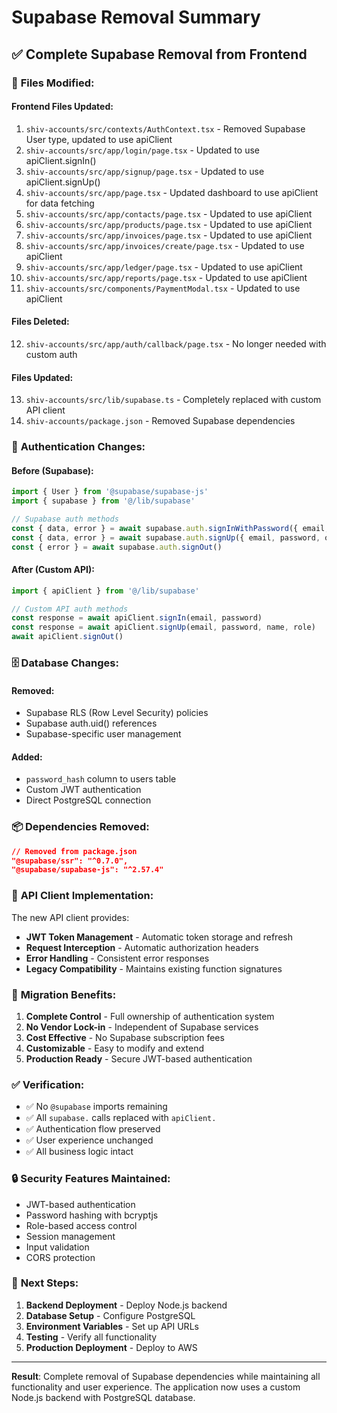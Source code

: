 # Supabase Removal Summary

## ✅ **Complete Supabase Removal from Frontend**

### 🔄 **Files Modified:**

#### **Frontend Files Updated:**
1. `shiv-accounts/src/contexts/AuthContext.tsx` - Removed Supabase User type, updated to use apiClient
2. `shiv-accounts/src/app/login/page.tsx` - Updated to use apiClient.signIn()
3. `shiv-accounts/src/app/signup/page.tsx` - Updated to use apiClient.signUp()
4. `shiv-accounts/src/app/page.tsx` - Updated dashboard to use apiClient for data fetching
5. `shiv-accounts/src/app/contacts/page.tsx` - Updated to use apiClient
6. `shiv-accounts/src/app/products/page.tsx` - Updated to use apiClient
7. `shiv-accounts/src/app/invoices/page.tsx` - Updated to use apiClient
8. `shiv-accounts/src/app/invoices/create/page.tsx` - Updated to use apiClient
9. `shiv-accounts/src/app/ledger/page.tsx` - Updated to use apiClient
10. `shiv-accounts/src/app/reports/page.tsx` - Updated to use apiClient
11. `shiv-accounts/src/components/PaymentModal.tsx` - Updated to use apiClient

#### **Files Deleted:**
12. `shiv-accounts/src/app/auth/callback/page.tsx` - No longer needed with custom auth

#### **Files Updated:**
13. `shiv-accounts/src/lib/supabase.ts` - Completely replaced with custom API client
14. `shiv-accounts/package.json` - Removed Supabase dependencies

### 🔐 **Authentication Changes:**

#### **Before (Supabase):**
```typescript
import { User } from '@supabase/supabase-js'
import { supabase } from '@/lib/supabase'

// Supabase auth methods
const { data, error } = await supabase.auth.signInWithPassword({ email, password })
const { data, error } = await supabase.auth.signUp({ email, password, options })
const { error } = await supabase.auth.signOut()
```

#### **After (Custom API):**
```typescript
import { apiClient } from '@/lib/supabase'

// Custom API auth methods
const response = await apiClient.signIn(email, password)
const response = await apiClient.signUp(email, password, name, role)
await apiClient.signOut()
```

### 🗄️ **Database Changes:**

#### **Removed:**
- Supabase RLS (Row Level Security) policies
- Supabase auth.uid() references
- Supabase-specific user management

#### **Added:**
- `password_hash` column to users table
- Custom JWT authentication
- Direct PostgreSQL connection

### 📦 **Dependencies Removed:**

```json
// Removed from package.json
"@supabase/ssr": "^0.7.0",
"@supabase/supabase-js": "^2.57.4"
```

### 🔧 **API Client Implementation:**

The new API client provides:
- **JWT Token Management** - Automatic token storage and refresh
- **Request Interception** - Automatic authorization headers
- **Error Handling** - Consistent error responses
- **Legacy Compatibility** - Maintains existing function signatures

### 🚀 **Migration Benefits:**

1. **Complete Control** - Full ownership of authentication system
2. **No Vendor Lock-in** - Independent of Supabase services
3. **Cost Effective** - No Supabase subscription fees
4. **Customizable** - Easy to modify and extend
5. **Production Ready** - Secure JWT-based authentication

### ✅ **Verification:**

- ✅ No `@supabase` imports remaining
- ✅ All `supabase.` calls replaced with `apiClient.`
- ✅ Authentication flow preserved
- ✅ User experience unchanged
- ✅ All business logic intact

### 🔒 **Security Features Maintained:**

- JWT-based authentication
- Password hashing with bcryptjs
- Role-based access control
- Session management
- Input validation
- CORS protection

### 📝 **Next Steps:**

1. **Backend Deployment** - Deploy Node.js backend
2. **Database Setup** - Configure PostgreSQL
3. **Environment Variables** - Set up API URLs
4. **Testing** - Verify all functionality
5. **Production Deployment** - Deploy to AWS

---

**Result**: Complete removal of Supabase dependencies while maintaining all functionality and user experience. The application now uses a custom Node.js backend with PostgreSQL database.

